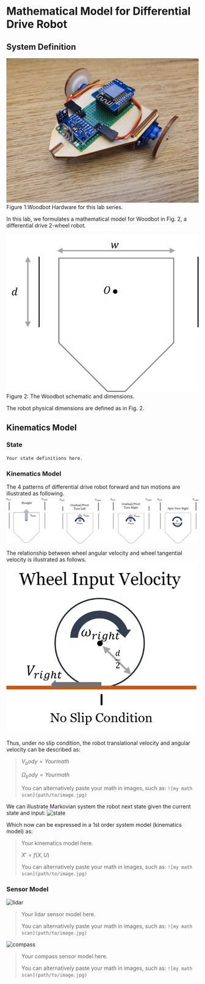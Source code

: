 # Mathematical Model for Differential Drive Robot

## System Definition

![Hardware](images/Woodbot.jpg)
Figure 1:Woodbot Hardware for this lab series.


In this lab, we formulates a mathematical model for Woodbot in Fig. 2, a differential drive 2-wheel robot. 

![dimensions](images/size_def.png)
Figure 2: The Woodbot schematic and dimensions.


The robot physical dimensions are defined as in Fig. 2.

## Kinematics Model
### State
```
Your state definitions here.
```


### Kinematics Model
The 4 patterns of differential drive robot forward and tun motions are illustrated as following.
![robot](images/differential_drive.png)

The relationship between wheel angular velocity and wheel tangential velocity is illustrated as follows.
![wheel](images/wheel.png)

Thus, under no slip condition, the robot translational velocity and angular velocity can be described as:

> $V_body = Your math$
> 
> $\Omega_body = Your math$
> 
> You can alternatively paste your math in images, such as:
```![my math scan](path/to/image.jpg)```

We can illustrate Markovian system the robot next state given the current state and input: 
![state](images/state_change.png)

Which now can be expressed in a 1st order system model (kinematics model) as:

> Your kinematics model here.
> 
> $X' = f(X, U)$
> 
> You can alternatively paste your math in images, such as:
```![my math scan](path/to/image.jpg)```




### Sensor Model
![lidar](images/Environment.png)

> Your lidar sensor model here.
> 
> You can alternatively paste your math in images, such as:
```![my math scan](path/to/image.jpg)```

![compass](images/compass.png)

> Your compass sensor model here.
> 
> You can alternatively paste your math in images, such as:
```![my math scan](path/to/image.jpg)```

